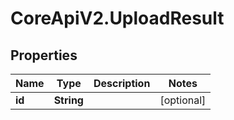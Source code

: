 # CoreApiV2.UploadResult

## Properties
Name | Type | Description | Notes
------------ | ------------- | ------------- | -------------
**id** | **String** |  | [optional] 


